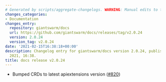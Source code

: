 ```yaml
---
# Generated by scripts/aggregate-changelogs. WARNING: Manual edits to this files will be overwritten.
changes_categories:
- Documentation
changes_entry:
  repository: giantswarm/docs
  url: https://github.com/giantswarm/docs/releases/tag/v2.0.24
  version: 2.0.24
  version_tag: v2.0.24
date: '2021-02-15T16:38:18+00:00'
description: Changelog entry for giantswarm/docs version 2.0.24, published on 15 February
  2021, 16:38.
title: docs release v2.0.24
---
```


- Bumped CRDs to latest apiextensions version ([#820](https://github.com/giantswarm/docs/pull/820))
